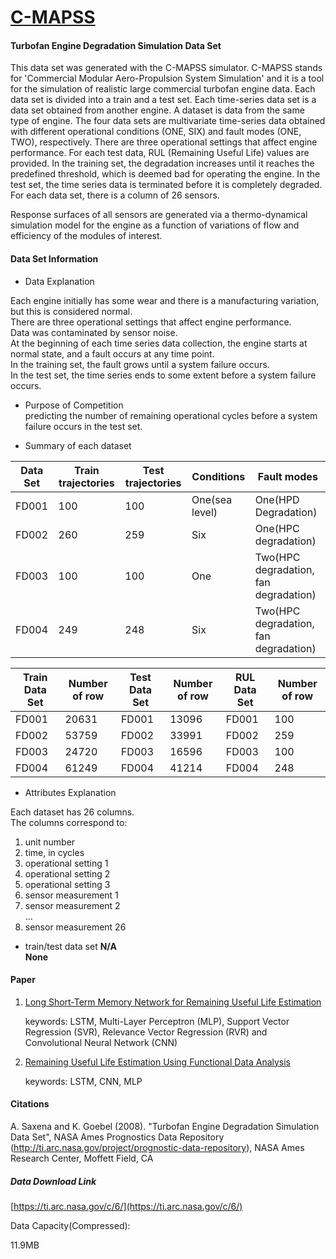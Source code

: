 # [C-MAPSS](https://ti.arc.nasa.gov/tech/dash/groups/pcoe/prognostic-data-repository/) 
#### Turbofan Engine Degradation Simulation Data Set    

This data set was generated with the C-MAPSS simulator.  C-MAPSS stands for 'Commercial Modular Aero-Propulsion System Simulation' and it is a tool for the simulation of realistic large commercial turbofan engine data. Each data set is divided into a train and a test set. Each time-series data set is a data set obtained from another engine. A dataset is data from the same type of engine. The four data sets are multivariate time-series data obtained with different operational conditions (ONE, SIX) and fault modes (ONE, TWO), respectively. There are three operational settings that affect engine performance. For each test data, RUL (Remaining Useful Life) values are provided. In the training set, the degradation increases until it reaches the predefined threshold, which is deemed bad for operating the engine. In the test set, the time series data is terminated before it is completely degraded. For each data set, there is a column of 26 sensors.      

Response surfaces of all sensors are generated via a thermo-dynamical simulation model for the engine as a function of variations of flow and efficiency of the modules of interest.   

#### Data Set Information  

- Data Explanation     

Each engine initially has some wear and there is a manufacturing variation, but this is considered normal.   
There are three operational settings that affect engine performance.   
Data was contaminated by sensor noise.    
At the beginning of each time series data collection, the engine starts at normal state, and a fault occurs at any time point.   
In the training set, the fault grows until a system failure occurs.     
In the test set, the time series ends to some extent before a system failure occurs.    

- Purpose of Competition     
predicting the number of remaining operational cycles before a system failure occurs in the test set.   


- Summary of each dataset        

| Data Set | Train trajectories | Test trajectories | Conditions     | Fault modes                           |
| -------- | ------------------ | ----------------- | -------------- | ------------------------------------- |
| FD001    | 100                | 100               | One(sea level) | One(HPD Degradation)                  |
| FD002    | 260                | 259               | Six            | One(HPC degradation)                  |
| FD003    | 100                | 100               | One            | Two(HPC degradation, fan degradation) |
| FD004    | 249                | 248               | Six            | Two(HPC degradation, fan degradation) |

| Train Data Set | Number of row | Test Data Set | Number of row | RUL Data Set | Number of row |
| -------------- | ------------- | ------------- | ------------- | ------------ | ------------- |
| FD001          | 20631         | FD001         | 13096         | FD001        | 100           |
| FD002          | 53759         | FD002         | 33991         | FD002        | 259           |
| FD003          | 24720         | FD003         | 16596         | FD003        | 100           |
| FD004          | 61249         | FD004         | 41214         | FD004        | 248           |


- Attributes Explanation    

Each dataset has 26 columns.     
The columns correspond to:  

1)	unit number  
2)	time, in cycles  
3)	operational setting 1  
4)	operational setting 2  
5)	operational setting 3  
6)	sensor measurement  1  
7)	sensor measurement  2  
...  
26)	sensor measurement  26   

- train/test data set __N/A__   
  __None__       

#### Paper    

1. [Long Short-Term Memory Network for Remaining
   Useful Life Estimation](<http://www.hitachi-america.us/rd/about_us/bdl/docs/LSTM_RUL.PDF>)   

   keywords: LSTM,  Multi-Layer Perceptron (MLP), Support Vector Regression (SVR), Relevance Vector Regression (RVR) and Convolutional Neural Network (CNN)   

2. [Remaining Useful Life Estimation Using Functional
   Data Analysis](<https://arxiv.org/pdf/1904.06442.pdf>)   

   keywords: LSTM, CNN, MLP    

#### Citations  

A. Saxena and K. Goebel (2008). "Turbofan Engine Degradation Simulation Data Set", NASA Ames Prognostics Data Repository (http://ti.arc.nasa.gov/project/prognostic-data-repository), NASA Ames Research Center, Moffett Field, CA    

##### Data Download Link  
[https://ti.arc.nasa.gov/c/6/](https://ti.arc.nasa.gov/c/6/)   

Data Capacity(Compressed):  

11.9MB       